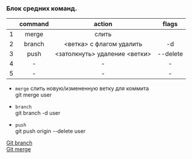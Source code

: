 ### Блок средних команд.  

||command|action|flags|
|:-:|:-:|:-:|:-:|
|1|merge|слить||
|2|branch|<ветка> с флагом удалить|-d|
|3|push|<затолкнуть> удаление <ветки>|--delete <branch>|
|4|-|-|-|
|5|-|-|-|

- `merge` слить новую/измененную ветку для коммита  
git merge user  


- `branch`  
git branch -d user  

- `push`  
git push origin --delete user  


[Git branch](https://habr.com/post/195674/)  
[Git merge](https://git-scm.com/book/ru/v1/%D0%92%D0%B5%D1%82%D0%B2%D0%BB%D0%B5%D0%BD%D0%B8%D0%B5-%D0%B2-Git-%D0%9E%D1%81%D0%BD%D0%BE%D0%B2%D1%8B-%D0%B2%D0%B5%D1%82%D0%B2%D0%BB%D0%B5%D0%BD%D0%B8%D1%8F-%D0%B8-%D1%81%D0%BB%D0%B8%D1%8F%D0%BD%D0%B8%D1%8F)  